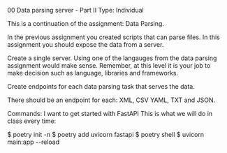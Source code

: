 00 Data parsing server - Part II
Type: Individual

This is a continuation of the assignment: Data Parsing.

In the previous assignment you created scripts that can parse files. In this assignment you should expose the data from a server.

Create a single server. Using one of the langauges from the data parsing assignment would make sense. Remember, at this level it is your job to make decision such as language, libraries and frameworks.

Create endpoints for each data parsing task that serves the data.

There should be an endpoint for each: XML, CSV YAML, TXT and JSON.

Commands:
I want to get started with FastAPI
This is what we will do in class every time:

$ poetry init -n
$ poetry add uvicorn fastapi
$ poetry shell
$ uvicorn main:app --reload
